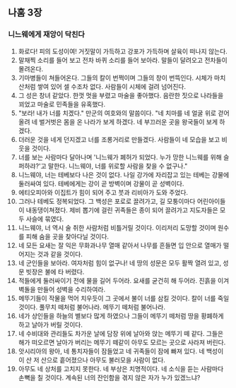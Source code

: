 ## 나훔 3장

### 니느웨에게 재앙이 닥친다
1. 화로다! 피의 도성이여! 거짓말이 가득하고 강포가 가득하며 살육이 떠나지 않는다.
2. 말채찍 소리를 들어 보고 전차 바퀴 소리를 들어 보아라. 말들이 달려오고 전차들이 몰려온다.
3. 기마병들이 쳐들어온다. 그들의 칼이 번쩍이며 그들의 창이 번뜩인다. 시체가 마치 산처럼 쌓여 있어 셀 수조차 없다. 사람들이 시체에 걸려 넘어진다.
4. 그 성은 창녀 같았다. 한껏 멋을 부렸고 마술을 좋아했다. 음란한 짓으로 나라들을 꾀었고 마술로 민족들을 유혹했다.
5. "보라! 내가 너를 치겠다." 만군의 여호와의 말씀이다. "네 치마를 네 얼굴 위로 걷어올려 네 벌거벗은 몸을 온 나라가 보게 하겠다. 네 부끄러운 곳을 왕국들이 보게 하겠다.
6. 더러운 것을 네게 던지겠고 너를 조롱거리로 만들겠다. 사람들이 네 모습을 보고 비웃을 것이다.
7. 너를 보는 사람마다 달아나며 '니느웨가 폐허가 되었다. 누가 망한 니느웨를 위해 슬퍼하랴?'고 말한다. 니느웨야, 너를 위로할 사람을 찾을 수 없구나."
8. 니느웨야, 너는 테베보다 나은 것이 없다. 나일 강가에 자리잡고 있는 테베는 강물에 둘러싸여 있다. 테베에게는 강이 곧 방벽이며 강물이 곧 성벽이다.
9. 에티오피아와 이집트가 힘이 되어 주고 붓과 리비아가 도와 주었다.
10. 그러나 테베도 정복되었다. 그 백성은 포로로 끌려가고, 길 모퉁이마다 어린아이들이 내동댕이쳐졌다. 제비 뽑기에 걸린 귀족들은 종이 되어 끌려가고 지도자들은 모두 사슬에 묶였다.
11. 니느웨야, 너 역시 술 취한 사람처럼 비틀거릴 것이다. 이리저리 도망할 것이며 원수를 피해 숨을 곳을 찾아다닐 것이다.
12. 네 모든 요새는 잘 익은 무화과나무 열매 같아서 나무를 흔들면 입 안으로 열매가 떨어지는 것과 같을 것이다.
13. 네 군인들을 보아라. 여자처럼 힘이 없구나! 네 땅의 성문은 모두 활짝 열려 있고, 성문 빗장은 불에 타 버렸다.
14. 적들에게 둘러싸이기 전에 물을 길어 두어라. 요새를 굳건히 해 두어라. 진흙을 이겨 벽돌을 만들어 성벽을 수리하여라.
15. 메뚜기들이 작물을 먹어 치우듯이 그 곳에서 불이 너를 삼킬 것이다. 칼이 너를 죽일 것이다. 풀무치 떼처럼 불어나라. 메뚜기 떼처럼 불어나라.
16. 네가 상인들을 하늘의 별보다 많게 하였으나 그들이 메뚜기 떼처럼 땅을 황폐하게 하고 날아가 버릴 것이다.
17. 네 수비대와 관리들도 차가운 날에 담장 위에 날아와 앉는 메뚜기 떼 같다. 그들은 해가 떠오르면 날아가 버리는 메뚜기 떼같이 아무도 모르는 곳으로 사라져 버린다.
18. 앗시리아의 왕아, 네 통치자들이 잠들었고 네 귀족들이 잠에 빠져 있다. 네 백성이 이 산 저 산으로 흩어졌으나 아무도 불러모을 사람이 없다.
19. 아무도 네 상처를 고치지 못한다. 네 부상은 치명적이다. 네 소식을 듣는 사람마다 손뼉을 칠 것이다. 계속된 너의 잔인함을 겪지 않은 자가 누가 있겠느냐?